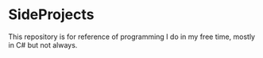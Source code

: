 # SideProjects
This repository is for reference of programming I do in my free time, mostly in C# but not always.
